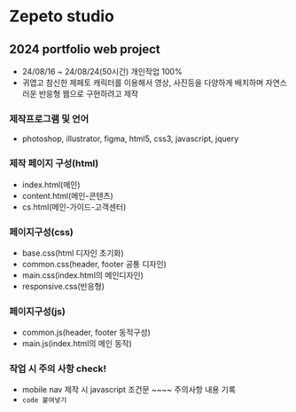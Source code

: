 # Zepeto studio
## 2024 portfolio web project
* 24/08/16 ~ 24/08/24(50시간) 개인작업 100%
* 귀엽고 참신한 제페토 캐릭터를 이용해서 영상, 사진등을 다양하게 배치하며 자연스러운 반응형 웹으로 구현하려고 제작
### 제작프로그램 및 언어
* photoshop, illustrator, figma, html5, css3, javascript, jquery
### 제작 페이지 구성(html)
* index.html(메인)
* content.html(메인-콘텐츠)
* cs.html(메인-가이드-고객센터)
### 페이지구성(css)
* base.css(html 디자인 초기화)
* common.css(header, footer 공통 디자인)
* main.css(index.html의 메인디자인)
* responsive.css(반응형)
### 페이지구성(js)
* common.js(header, footer 동적구성)
* main.js(index.html의 메인 동작)
### 작업 시 주의 사항 check!
* mobile nav 제작 시 javascript 조건문 ~~~~ 주의사항 내용 기록
* `code 붙여넣기`
